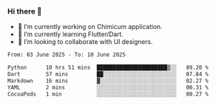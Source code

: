 ### Hi there 👋

<!--
**devcat37/devcat37** is a ✨ _special_ ✨ repository because its `README.md` (this file) appears on your GitHub profile.-->


- 🔭 I’m currently working on Chimicum application.
- 🌱 I’m currently learning Flutter/Dart.
- 👯 I’m looking to collaborate with UI designers.
<!-- - 🤔 I’m looking for help with ... -->

<!--START_SECTION:waka-->

```txt
From: 03 June 2025 - To: 10 June 2025

Python      10 hrs 51 mins  ██████████████████████▒░░   89.20 %
Dart        57 mins         ██░░░░░░░░░░░░░░░░░░░░░░░   07.84 %
Markdown    16 mins         ▓░░░░░░░░░░░░░░░░░░░░░░░░   02.27 %
YAML        2 mins          ░░░░░░░░░░░░░░░░░░░░░░░░░   00.31 %
CocoaPods   1 min           ░░░░░░░░░░░░░░░░░░░░░░░░░   00.27 %
```

<!--END_SECTION:waka-->
